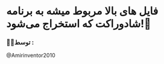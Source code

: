 # فایل های بالا مربوط میشه به برنامه شادوراکت که استخراج می‌شود!🎯 
### 🧑‍💻توسط : 
@Amirinventor2010
